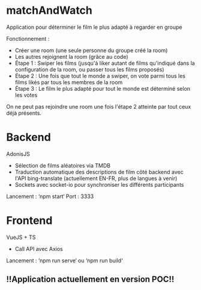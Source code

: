 # matchAndWatch

Application pour déterminer le film le plus adapté à regarder en groupe

Fonctionnement : 
- Créer une room (une seule personne du groupe créé la room)
- Les autres rejoignent la room (grâce au code)
- Étape 1 : Swiper les films (jusqu'à liker autant de films qu'indiqué dans la configuration de la room, ou passer tous les films proposés)
- Étape 2 : Une fois que tout le monde a swiper, on vote parmi tous les films likés par tous les membres de la room
- Étape 3 : Le film le plus adapté pour tout le monde est déterminé selon les votes

On ne peut pas rejoindre une room une fois l'étape 2 atteinte par tout ceux déjà présents.

# Backend
AdonisJS

- Sélection de films aléatoires via TMDB
- Traduction automatique des descriptions de film côté backend avec l'API bing-translate (actuellement EN-FR, plus de langues à venir)
- Sockets avec socket-io pour synchroniser les différents participants

Lancement : ‘npm start‘
Port : 3333

# Frontend
VueJS + TS

- Call API avec Axios

Lancement : ‘npm run serve‘ ou ‘npm run build‘

## !!Application actuellement en version POC!!
##